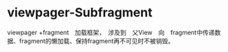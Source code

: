 # viewpager-Subfragment
viewpager +fragment　加载框架，　涉及到　父View　向　fragment中传递数据、fragment的懒加载、保持fragment再不可见时不被销毁。
